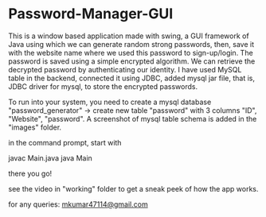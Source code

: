 # Password-Manager-GUI

This is a window based application made with swing, a GUI framework of Java using which we can generate random strong passwords, then, save it with the website name where we used this password to sign-up/login. The password is saved using a simple encrypted algorithm. We can retrieve the decrypted password by authenticating our identity. I have used MySQL table in the backend, connected it using JDBC, added mysql jar file, that is, JDBC driver for mysql, to store the encrypted passwords.

To run into your system, you need to create a mysql database "password_generator" -> create new table "password" with 3 columns "ID", "Website", "password". A screenshot of mysql table schema is added in the "images" folder.

in the command prompt, start with 

javac Main.java
java Main

there you go!

see the video in "working" folder to get a sneak peek of how the app works.

for any queries: mkumar47114@gmail.com
